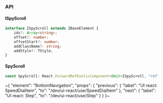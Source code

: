 

### API

#### ISpyScroll

```ts
interface ISpyScroll extends IBaseElement {
    ids?: Array<string>;
    offset?: number;
    offsetStart?: number;
    addClassName?: string;
    addStyle?: TStyle;
}
```

#### SpyScroll

```ts
const SpyScroll: React.ForwardRefExoticComponent<Omit<ISpyScroll, "ref"> & React.RefAttributes<unknown>>;
```


~{
  "element": "BottomNavigation",
  "props": {
    "previous": {
      "label": "UI react: SpeedDialItem",
      "to": "/dev/ui-react/use/SpeedDialItem"
    },
    "next": {
      "label": "UI react: Step",
      "to": "/dev/ui-react/use/Step"
    }
  }
}~
